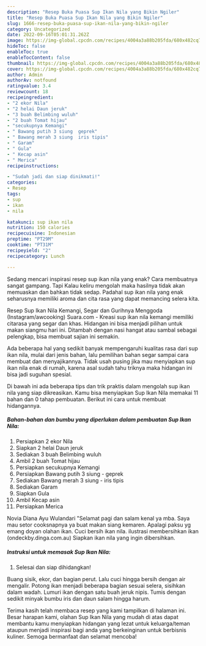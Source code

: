 ```yaml
---
description: "Resep Buka Puasa Sup Ikan Nila yang Bikin Ngiler"
title: "Resep Buka Puasa Sup Ikan Nila yang Bikin Ngiler"
slug: 1666-resep-buka-puasa-sup-ikan-nila-yang-bikin-ngiler
category: Uncategorized
date: 2022-09-16T05:01:31.262Z
image: https://img-global.cpcdn.com/recipes/4004a3a88b205fda/680x482cq70/sup-ikan-nila-foto-resep-utama.jpg
hideToc: false
enableToc: true
enableTocContent: false
thumbnail: https://img-global.cpcdn.com/recipes/4004a3a88b205fda/680x482cq70/sup-ikan-nila-foto-resep-utama.jpg
cover: https://img-global.cpcdn.com/recipes/4004a3a88b205fda/680x482cq70/sup-ikan-nila-foto-resep-utama.jpg
author: Admin
authorAv: notfound
ratingvalue: 3.4
reviewcount: 18
recipeingredient:
- "2 ekor Nila"
- "2 helai Daun jeruk"
- "3 buah Belimbing wuluh"
- "2 buah Tomat hijau"
- "secukupnya Kemangi"
- " Bawang putih 3 siung  geprek"
- " Bawang merah 3 siung  iris tipis"
- " Garam"
- " Gula"
- " Kecap asin"
- " Merica"
recipeinstructions:

- "Sudah jadi dan siap dinikmati!"
categories:
- Resep
tags:
- sup
- ikan
- nila

katakunci: sup ikan nila 
nutrition: 150 calories
recipecuisine: Indonesian
preptime: "PT29M"
cooktime: "PT31M"
recipeyield: "2"
recipecategory: Lunch

---
```



Sedang mencari inspirasi resep sup ikan nila yang enak? Cara membuatnya sangat gampang. Tapi Kalau keliru mengolah maka hasilnya tidak akan memuaskan dan bahkan tidak sedap. Padahal sup ikan nila yang enak seharusnya memiliki aroma dan cita rasa yang dapat memancing selera kita.


Resep Sup Ikan Nila Kemangi, Segar dan Gurihnya Menggoda (Instagram/awcooking) Suara.com - Kreasi sup ikan nila kemangi memiliki citarasa yang segar dan khas. Hidangan ini bisa menjadi pilihan untuk makan siangmu hari ini. Ditambah dengan nasi hangat atau sambal sebagai pelengkap, bisa membuat sajian ini semakin.

Ada beberapa hal yang sedikit banyak mempengaruhi kualitas rasa dari sup ikan nila, mulai dari jenis bahan, lalu pemilihan bahan segar sampai cara membuat dan menyajikannya. Tidak usah pusing jika mau menyiapkan sup ikan nila enak di rumah, karena asal sudah tahu triknya maka hidangan ini bisa jadi suguhan spesial.


Di bawah ini ada beberapa tips dan trik praktis dalam mengolah sup ikan nila yang siap dikreasikan. Kamu bisa menyiapkan Sup Ikan Nila memakai 11 bahan dan 0 tahap pembuatan. Berikut ini cara untuk membuat hidangannya.

<!--inarticleads1-->

##### Bahan-bahan dan bumbu yang diperlukan dalam pembuatan Sup Ikan Nila:

1. Persiapkan 2 ekor Nila
1. Siapkan 2 helai Daun jeruk
1. Sediakan 3 buah Belimbing wuluh
1. Ambil 2 buah Tomat hijau
1. Persiapkan secukupnya Kemangi
1. Persiapkan  Bawang putih 3 siung - geprek
1. Sediakan  Bawang merah 3 siung - iris tipis
1. Sediakan  Garam
1. Siapkan  Gula
1. Ambil  Kecap asin
1. Persiapkan  Merica


Novia Diana Ayu Wulandari &#34;Selamat pagi dan salam kenal ya mba. Saya mau setor cooksnapnya ya buat makan siang kemaren. Apalagi paksu yg emang doyan olahan ikan. Cuci bersih ikan nila. ilustrasi membersihkan ikan (ondeckby.dinga.com.au) Siapkan ikan nila yang ingin dibersihkan. 

<!--inarticleads2-->

##### Instruksi untuk memasak Sup Ikan Nila:


1. Selesai dan siap dihidangkan!

Buang sisik, ekor, dan bagian perut. Lalu cuci hingga bersih dengan air mengalir. Potong ikan menjadi beberapa bagian sesuai selera, sisihkan dalam wadah. Lumuri ikan dengan satu buah jeruk nipis. Tumis dengan sedikit minyak bumbu iris dan daun salam hingga harum. 

Terima kasih telah membaca resep yang kami tampilkan di halaman ini. Besar harapan kami, olahan Sup Ikan Nila yang mudah di atas dapat membantu kamu menyiapkan hidangan yang lezat untuk keluarga/teman ataupun menjadi inspirasi bagi anda yang berkeinginan untuk berbisnis kuliner. Semoga bermanfaat dan selamat mencoba!
